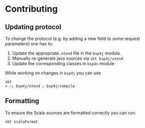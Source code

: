 # Contributing

## Updating protocol
To change the protocol (e.g. by adding a new field to some request parameters) one has to:
1. Update the appropriate`.xtend` file in the `bsp4j` module.
2. Manually re-generate java sources via  `sbt bsp4j/xtend`
3. Update the corresponding classes in `bsp4s` module

While working on changes in `bsp4j` you can use
```
sbt
> ~; bsp4j/xtend ; bsp4j/compile
```

## Formatting

To ensure the Scala sources are formatted correctly you can run:

```sh
sbt scalaFormat
```

